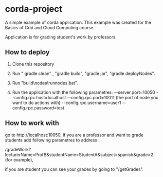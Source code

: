 # corda-project

A simple example of corda application. This example was created for the Basics of Grid and Cloud Computing course. 

Application is for grading student's work by professors

## How to deploy

1. Clone this repository

2. Run " gradle clean" , "gradle build", "gradle jar", "gradle deployNodes".

3. Run "build\nodes\runnodes.bat".

4. Run the application with the following parametres:
--server.port=10050
--config.rpc.host=localhost
--config.rpc.port=10011 (the port of node you want to do actions with)
--config.rpc.username=user1
--config.rpc.password=test

## How to work with

go to http://localhost:10050, if you are a professor and want to grade students add following parametres to address :

/gradeWork?lecturerName=ProfB&studentName=StudentA&subject=spanish&grade=2 (for example),

if you are student you can see your grades by going to "/getGrades".
